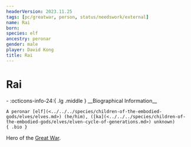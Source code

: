 ```yaml
---
headerVersion: 2023.11.25
tags: [pc/greatwar, person, status/needswork/external]
name: Rai
born:
species: elf
ancestry: peronar
gender: male
player: David Kong
title: Rai
---
```

# Rai
<div class="grid cards ext-narrow-margin ext-one-column" markdown>
- :octicons-info-24:{ .lg .middle } __Biographical Information__

    A peronar [elf](<../../../species/children-of-the-embodied-gods/elves/elves.md>) (he/him), ([ka](<../../../species/children-of-the-embodied-gods/elves/elven-cycle-of-generations.md>) unknown)  
    { .bio }

</div>


Hero of the [Great War](<../../../events/1500s/great-war.md>). 

